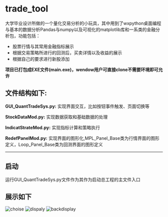 # trade_tool
大学毕业设计所做的一个量化交易分析的小玩具，其中用到了wxpython桌面编程与基本的数据分析Pandas与numpy以及可视化的matplotlib库和一系类的金融分析包，功能包括：
* 股票行情与其常用金融指标展示
* 根据交易策略所进行的回测后，买卖详情以及收益的展示
* 根据自己的要求进行新股添加

__项目已打包成EXE文件(main.exe)，wendow用户可直接clone不需要环境即可允许__

## __文件结构如下:__
__GUI_QuantTradeSys.py:__ 实现界面交互，比如按钮事件触发、页面切换等

__StockDataMod.py:__ 实现数据获取和基础数据的处理

__IndicatStrateMod.py:__ 实现指标计算和策略执行

__RedefPanelMod.py:__ 实现界面的图形化,MPL_Panel_Base类为行情界面的图形定义，Loop_Panel_Base类为回测界面的图形定义

-----------------

## __启动__
运行GUI_QuantTradeSys.py文件作为其作为启动总工程的主文件入口

## __展示如下__
![choise](https://github.com/callmehero/trade_tool/blob/master/static/input.png)
![dispaly](https://github.com/callmehero/trade_tool/blob/master/static/display.png)
![backdisplay](https://github.com/callmehero/trade_tool/blob/master/static/backdisplay.png)
